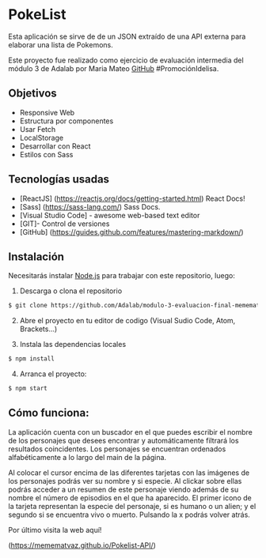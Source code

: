 # PokeList
Esta aplicación se sirve de de un JSON extraído de una API externa para elaborar una lista de Pokemons.

Este proyecto fue realizado como ejercicio de evaluación intermedia del módulo 3 de Adalab por Maria Mateo [GitHub](https://github.com/memematvaz) #PromociónIdelisa.

## Objetivos 

* Responsive Web
* Estructura por componentes
* Usar Fetch
* LocalStorage
* Desarrollar con React 
* Estilos con Sass

## Tecnologías usadas 

* [ReactJS] (https://reactjs.org/docs/getting-started.html) React Docs!
* [Sass] (https://sass-lang.com/) Sass Docs.
* [Visual Studio Code] - awesome web-based text editor
* [GIT]- Control de versiones
* [GitHub] (https://guides.github.com/features/mastering-markdown/)


## Instalación 


Necesitarás instalar  [Node.js](https://nodejs.org/) para trabajar con este repositorio, luego:

1. Descarga o clona el repositorio
```sh
$ git clone https://github.com/Adalab/modulo-3-evaluacion-final-memematvaz.git
```
2. Abre el proyecto en tu editor de codigo (Visual Sudio Code, Atom, Brackets...)

3. Instala las dependencias locales
```sh
$ npm install
```
4. Arranca el proyecto:
```sh
$ npm start
```

## Cómo funciona:
La aplicación cuenta con un buscador en el que puedes escribir el nombre de los personajes que desees encontrar y automáticamente filtrará los resultados coincidentes. Los personajes se encuentran ordenados alfabéticamente a lo largo del main de la página.

Al colocar el cursor encima de las diferentes tarjetas con las imágenes de los personajes podrás ver su nombre y si especie. Al clickar sobre ellas podrás acceder a un resumen de este personaje viendo además de su nombre el número de episodios en el que ha aparecido. El primer icono de la tarjeta representan la especie del personaje, si es humano o un alien; y el segundo si se encuentra vivo o muerto. Pulsando la x podrás volver atrás.

Por último visita la web aquí!

(https://memematvaz.github.io/Pokelist-API/)
